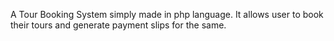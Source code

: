A Tour Booking System simply made in php language. It allows user to book their tours and generate payment slips for the same. 
